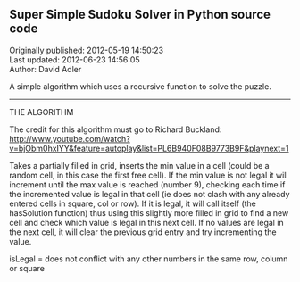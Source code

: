 ## Super Simple Sudoku Solver in Python source code  
Originally published: 2012-05-19 14:50:23  
Last updated: 2012-06-23 14:56:05  
Author: David Adler  
  
A simple algorithm which uses a recursive function to solve the puzzle.
_____________
THE ALGORITHM

The credit for this algorithm must go to Richard Buckland:
http://www.youtube.com/watch?v=bjObm0hxIYY&feature=autoplay&list=PL6B940F08B9773B9F&playnext=1

Takes a partially filled in grid, inserts the min value in a cell (could be a random cell, in this case the first free cell). If the min value is not legal it will increment until the max value is reached (number 9), checking each time if the incremented value is legal in that cell (ie does not clash with any already entered cells in square, col or row). If it is legal, it will call itself (the hasSolution function) thus using this slightly more filled in grid to find a new cell and check which value is legal in this next cell. If no values are legal in the next cell, it will clear the previous grid entry and try incrementing the value.

isLegal = does not conflict with any other numbers in the same row, column or square